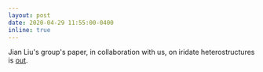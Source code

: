 ```yaml
---
layout: post
date: 2020-04-29 11:55:00-0400
inline: true
---
```


Jian Liu's group's paper, in collaboration with us, on iridate heterostructures is [out](/publications/#Yang2020strain).
